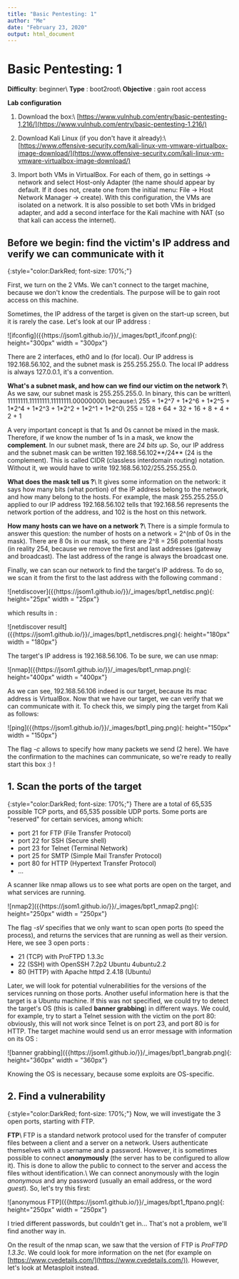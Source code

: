 ```yaml
---
title: "Basic Pentesting: 1"
author: "Me"
date: "February 23, 2020"
output: html_document
---
```


# Basic Pentesting: 1

**Difficulty**: beginner\\
**Type** : boot2root\\
**Objective** : gain root access

**Lab configuration**

1. Download the box:\\
[https://www.vulnhub.com/entry/basic-pentesting-1,216/](https://www.vulnhub.com/entry/basic-pentesting-1,216/)

2. Download Kali Linux (if you don't have it already):\\
[https://www.offensive-security.com/kali-linux-vm-vmware-virtualbox-image-download/](https://www.offensive-security.com/kali-linux-vm-vmware-virtualbox-image-download/)

3. Import both VMs in VirtualBox. For each of them, go in settings -> network and select Host-only Adapter (the name should appear by default. If it does not, create one from the initial menu: File -> Host Network Manager -> create).
With this configuration, the VMs are isolated on a network.
It is also possible to set both VMs in bridged adapter, and add a second interface for the Kali machine with NAT (so that kali can access the internet).

## Before we begin: find the victim's IP address and verify we can communicate with it
{:style="color:DarkRed; font-size: 170%;"}

First, we turn on the 2 VMs. We can't connect to the target machine, because we don't know the credentials. The purpose will be to gain root access on this machine.

Sometimes, the IP address of the target is given on the start-up screen, but it is rarely the case. Let's look at our IP address :

<div class="img_container">
![ifconfig]({{https://jsom1.github.io/}}/_images/bpt1_ifconf.png){: height="300px" width = "300px"}
</div>

There are 2 interfaces, eth0 and lo (for local). Our IP address is 192.168.56.102, and the subnet mask is 255.255.255.0. The local IP address is always 127.0.0.1, it's a convention.

**What's a subnet mask, and how can we find our victim on the network ?**\\
As we saw, our subnet mask is 255.255.255.0. In binary, this can be written\\
11111111.11111111.11111111.00000000\\
because:\\
255 = 1\*2^7 +  1\*2^6 + 1\*2^5 + 1\*2^4 + 1\*2^3 + 1\*2^2 + 1\*2^1 + 1\*2^0\\
255 = 128 + 64 + 32 + 16 + 8 + 4 + 2 + 1

A very important concept is that 1s and 0s cannot be mixed in the mask. Therefore, if we know the number of 1s in a mask, we know the **complement**. In our subnet mask, there are *24 bits up*. So, our IP address and the subnet mask can be written 192.168.56.102**/24** (24 is the complement). This is called CIDR (classless interdomain routing) notation. Without it, we would have to write 192.168.56.102/255.255.255.0.

**What does the mask tell us ?**\\
It gives some information on the network: it says how many bits (what portion) of the IP address belong to the network, and how many belong to the hosts. For example, the mask 255.255.255.0 applied to our IP address 192.168.56.102 tells that 192.168.56 represents the network portion of the address, and 102 is the host on this network.

**How many hosts can we have on a network ?**\\
There is a simple formula to answer this question: the number of hosts on a network = 2^(nb of 0s in the mask). There are 8 0s in our mask, so there are 2^8 = 256 potential hosts (in reality 254, because we remove the first and last addresses (gateway and broadcast). The last address of the range is always the broadcast one.

Finally, we can scan our network to find the target's IP address. To do so, we scan it from the first to the last address with the following command :

<div class="img_container">
![netdiscover]({{https://jsom1.github.io/}}/_images/bpt1_netdisc.png){: height="25px" width = "25px"}
</div>

which results in :

<div class="img_container">
![netdiscover result]({{https://jsom1.github.io/}}/_images/bpt1_netdiscres.png){: height="180px" width = "180px"}
</div>

The target's IP address is 192.168.56.106. To be sure, we can use nmap:

<div class="img_container">
![nmap]({{https://jsom1.github.io/}}/_images/bpt1_nmap.png){: height="400px" width = "400px"}
</div>

As we can see, 192.168.56.106 indeed is our target, because its mac address is VirtualBox. Now that we have our target, we can verify that we can communicate with it. To check this, we simply ping the target from Kali as follows:

<div class="img_container">
![ping]({{https://jsom1.github.io/}}/_images/bpt1_ping.png){: height="150px" width = "150px"}
</div>

The flag *-c* allows to specify how many packets we send (2 here). We have the confirmation to the machines can communicate, so we're ready to really start this box :) !


## 1. Scan the ports of the target
{:style="color:DarkRed; font-size: 170%;"}
There are a total of 65,535 possible TCP ports, and 65,535 possible UDP ports. Some ports are "reserved" for certain services, among which:
- port 21 for FTP (File Transfer Protocol)
- port 22 for SSH (Secure shell)
- port 23 for Telnet (Terminal Network)
- port 25 for SMTP (Simple Mail Transfer Protocol)
- port 80 for HTTP (Hypertext Transfer Protocol)
- ...

A scanner like nmap allows us to see what ports are open on the target, and what services are running.

<div class="img_container">
![nmap2]({{https://jsom1.github.io/}}/_images/bpt1_nmap2.png){: height="250px" width = "250px"}
</div>

The flag *-sV* specifies that we only want to scan open ports (to speed the process), and returns the services that are running as well as their version. Here, we see 3 open ports :
- 21 (TCP) with ProFTPD 1.3.3c
- 22 (SSH) with OpenSSH 7.2p2 Ubuntu 4ubuntu2.2
- 80 (HTTP) with Apache httpd 2.4.18 (Ubuntu)

Later, we will look for potential vulnerabilities for the versions of the services running on those ports. Another useful information here is that the target is a Ubuntu machine. If this was not specified, we could try to detect the target's OS (this is called **banner grabbing**) in different ways. We could, for example, try to start a Telnet session with the victim on the port 80: obviously, this will not work since Telnet is on port 23, and port 80 is for HTTP. The target machine would send us an error message with information on its OS :

<div class="img_container">
![banner grabbing]({{https://jsom1.github.io/}}/_images/bpt1_bangrab.png){: height="360px" width = "360px"}
</div>

Knowing the OS is necessary, because some exploits are OS-specific.

## 2. Find a vulnerability
{:style="color:DarkRed; font-size: 170%;"}
Now, we will investigate the 3 open ports, starting with FTP.

**FTP**\\
FTP is a standard network protocol used for the transfer of computer files between a client and a server on a network. Users authenticate themselves with a username and a password. However, it is sometimes possible to connect **anonymously** (the server has to be configured to allow it). This is done to allow the public to connect to the server and access the files without identification.\\
We can connect anonymously with the login *anonymous* and any password (usually an email address, or the word *guest*). So, let's try this first:

<div class="img_container">
![anonymous FTP]({{https://jsom1.github.io/}}/_images/bpt1_ftpano.png){: height="250px" width = "250px"}
</div>

I tried different passwords, but couldn't get in... That's not a problem, we'll find another way in.

On the result of the nmap scan, we saw that the version of FTP is *ProFTPD 1.3.3c*. We could look for more information on the net (for example on [https://www.cvedetails.com/](https://www.cvedetails.com/)). However, let's look at Metasploit instead.
